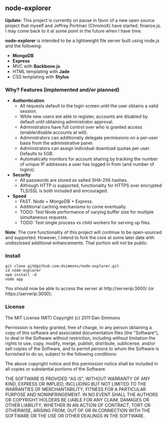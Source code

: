 ## node-explorer
**Update**: This project is currently on pause in favor of a new open source project that myself and Jeffrey Portman (ChromoX) have started, finance.js.  I may come back to it at some point in the future when I have time.

**node-explorer** is intended to be a lightweight file server built using node.js and the following:

* **MongoDB**
* **Express**
* MVC with **Backbone.js**
* HTML templating with **Jade**
* CSS templating with **Stylus**

### Why? Features (implemented and/or planned)
* **Authentication**
	* All requests default to the login screen until the user obtains a valid session.
	* While new users are able to register, accounts are disabled by default until obtaining administrator approval.
	* Administrators have full control over who is granted access (enable/disable accounts at will).
	* Administrators can additionally delegate permissions on a per-user basis from the administrative panel.
	* Administrators can assign individual download quotas per user.  Defaults to 5GB.
	* Automatically monitors for account sharing by tracking the number of unique IP addresses a user has logged in from (and number of logins).
* **Security**
	* All passwords are stored as salted SHA-256 hashes.
	* Although HTTP is supported, functionality for HTTPS over encrypted TLS/SSL is both included and encouraged.
* **Speed**
	* FAST. Node + MongoDB + Express.
	* Additional caching mechanisms to come eventually.
	* TODO: Test Node performance of varying buffer size for multiple simultaneous requests.
	* TODO: Test single process vs child workers for serving up files.

**Note**: The core functionality of this project will continue to be open-sourced and supported. However, I intend to fork the core at some later date with undisclosed additional enhancements. That portion will *not* be public.

### Install
	git clone git@github.com:dsimmons/node-explorer.git
	cd node-explorer
	npm install -d
	node app

You should now be able to access the server at http://serverip:3000/ (or https://serverip:3000);

### License

The MIT License (MIT)
Copyright (c) 2011 Dan Simmons

Permission is hereby granted, free of charge, to any person obtaining a copy of this software and associated documentation files (the "Software"), to deal in the Software without restriction, including without limitation the rights to use, copy, modify, merge, publish, distribute, sublicense, and/or sell copies of the Software, and to permit persons to whom the Software is furnished to do so, subject to the following conditions:

The above copyright notice and this permission notice shall be included in all copies or substantial portions of the Software.

THE SOFTWARE IS PROVIDED "AS IS", WITHOUT WARRANTY OF ANY KIND, EXPRESS OR IMPLIED, INCLUDING BUT NOT LIMITED TO THE WARRANTIES OF MERCHANTABILITY, FITNESS FOR A PARTICULAR PURPOSE AND NONINFRINGEMENT. IN NO EVENT SHALL THE AUTHORS OR COPYRIGHT HOLDERS BE LIABLE FOR ANY CLAIM, DAMAGES OR OTHER LIABILITY, WHETHER IN AN ACTION OF CONTRACT, TORT OR OTHERWISE, ARISING FROM, OUT OF OR IN CONNECTION WITH THE SOFTWARE OR THE USE OR OTHER DEALINGS IN THE SOFTWARE.
